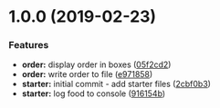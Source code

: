 # 1.0.0 (2019-02-23)


### Features

* **order:** display order in boxes ([05f2cd2](https://github.com/kreuzerk/node-command-line-starter/commit/05f2cd2))
* **order:** write order to file ([e971858](https://github.com/kreuzerk/node-command-line-starter/commit/e971858))
* **starter:** initial commit - add starter files ([2cbf0b3](https://github.com/kreuzerk/node-command-line-starter/commit/2cbf0b3))
* **starter:** log food to console ([916154b](https://github.com/kreuzerk/node-command-line-starter/commit/916154b))
